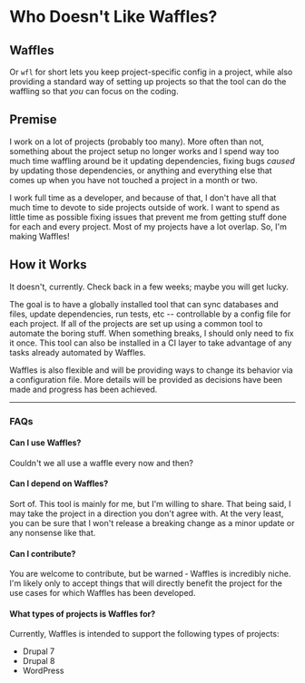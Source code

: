 # Who Doesn't Like Waffles?

## Waffles 
Or `wfl` for short lets you keep project-specific config in a project, while also providing a standard way of setting up projects so that the tool can do the waffling so that _you_ can focus on the coding.

## Premise
I work on a lot of projects (probably too many). More often than not, something about the project setup no longer works and I spend way too much time waffling around be it updating dependencies, fixing bugs _caused_ by updating those dependencies, or anything and everything else that comes up when you have not touched a project in a month or two.

I work full time as a developer, and because of that, I don't have all that much time to devote to side projects outside of work. I want to spend as little time as possible fixing issues that prevent me from getting stuff done for each and every project. Most of my projects have a lot overlap. So, I'm making Waffles!

## How it Works
It doesn't, currently. Check back in a few weeks; maybe you will get lucky.

The goal is to have a globally installed tool that can sync databases and files, update dependencies, run tests, etc -- controllable by a config file for each project. If all of the projects are set up using a common tool to automate the boring stuff. When something breaks, I should only need to fix it once. This tool can also be installed in a CI layer to take advantage of any tasks already automated by Waffles.

Waffles is also flexible and will be providing ways to change its behavior via a configuration file. More details will be provided as decisions have been made and progress has been achieved.
___

### FAQs

#### Can I use Waffles?
Couldn't we all use a waffle every now and then?

#### Can I depend on Waffles?
Sort of. This tool is mainly for me, but I'm willing to share. That being said, I may take the project in a direction you don't agree with. At the very least, you can be sure that I won't release a breaking change as a minor update or any nonsense like that.

#### Can I contribute?
You are welcome to contribute, but be warned &dash; Waffles is incredibly niche. I'm likely only  to accept things that will directly benefit the project for the use cases for which Waffles has been developed.

#### What types of projects is Waffles for?
Currently, Waffles is intended to support the following types of projects:
- Drupal 7
- Drupal 8
- WordPress
